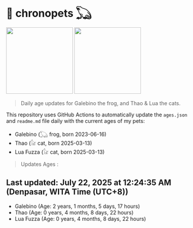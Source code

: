 # 🐾 chronopets 𓆏
<img src="https://github.com/user-attachments/assets/802b3632-7c4b-4232-a3a0-8b1d8fa6f04d" widht=180 height=180 >
<img src="https://github.com/user-attachments/assets/16687005-7ebb-4607-be57-0c8e528fed06" widht=180 height=180 >

> Daily age updates for Galebino the frog, and Thao & Lua the cats.

This repository uses GitHub Actions to automatically update the `ages.json` and `readme.md` file daily with the current ages of my pets: <br>
- Galebino (𓆏 frog, born 2023-06-16)
- Thao (𓃠 cat, born 2025-03-13)
- Lua Fuzza (𓃠 cat, born 2025-03-13)

> Updates Ages :

## Last updated: July 22, 2025 at 12:24:35 AM (Denpasar, WITA Time (UTC+8))

- Galebino (Age: 2 years, 1 months, 5 days, 17 hours)
- Thao (Age: 0 years, 4 months, 8 days, 22 hours)
- Lua Fuzza (Age: 0 years, 4 months, 8 days, 22 hours)

